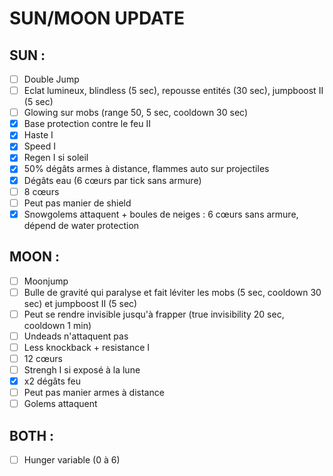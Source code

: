 # SUN/MOON UPDATE

## SUN :
- [ ] Double Jump
- [ ] Eclat lumineux, blindless (5 sec), repousse entités (30 sec), jumpboost II (5 sec)
- [ ] Glowing sur mobs (range 50, 5 sec, cooldown 30 sec)
- [x] Base protection contre le feu II
- [x] Haste I
- [x] Speed I
- [x] Regen I si soleil
- [x] 50% dégâts armes à distance, flammes auto sur projectiles
- [x] Dégâts eau (6 cœurs par tick sans armure)
- [ ] 8 cœurs
- [ ] Peut pas manier de shield
- [x] Snowgolems attaquent + boules de neiges : 6 cœurs sans armure, dépend de water protection

## MOON :
- [ ] Moonjump
- [ ] Bulle de gravité qui paralyse et fait léviter les mobs (5 sec, cooldown 30 sec) et jumpboost II (5 sec)
- [ ] Peut se rendre invisible jusqu'à frapper (true invisibility 20 sec, cooldown 1 min)
- [ ] Undeads n'attaquent pas
- [ ] Less knockback + resistance I
- [ ] 12 cœurs
- [ ] Strengh I si exposé à la lune
- [x] x2 dégâts feu
- [ ] Peut pas manier armes à distance
- [ ] Golems attaquent

## BOTH :
- [ ] Hunger variable (0 à 6)
